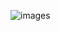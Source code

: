 ![images](https://th.bing.com/th/id/R.04f047f911a9e1ddd5de00094a3f121f?rik=1pEHHYXFNOj3PQ&riu=http%3a%2f%2fmedia2.popsugar-assets.com%2ffiles%2fthumbor%2f5bDtJLUd5u858BagEWhcAXZ8EG4%2ffit-in%2f2048xorig%2ffilters%3aformat_auto-!!-%3astrip_icc-!!-%2f2012%2f11%2f47%2f1%2f192%2f1922195%2f574f46474ab2683d_shutterstock_49887109%2fi%2fOranges.jpg&ehk=wZLuVmJ3zt0RzXqQq5YeSTjTYCNxBaS%2bc8PwHxc%2bzCs%3d&risl=&pid=ImgRaw&r=0)
